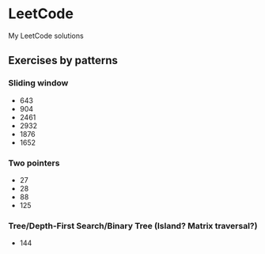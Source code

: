 # LeetCode
My LeetCode solutions


## Exercises by patterns

### Sliding window
- 643
- 904
- 2461
- 2932
- 1876
- 1652

### Two pointers
- 27
- 28
- 88
- 125

### Tree/Depth-First Search/Binary Tree (Island? Matrix traversal?)
- 144
